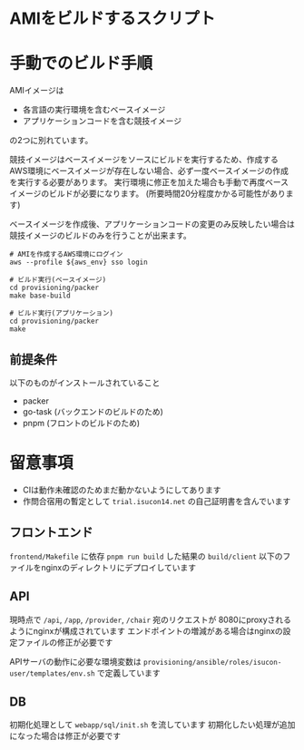 # AMIをビルドするスクリプト

# 手動でのビルド手順

AMIイメージは

- 各言語の実行環境を含むベースイメージ
- アプリケーションコードを含む競技イメージ

の2つに別れています。

競技イメージはベースイメージをソースにビルドを実行するため、作成するAWS環境にベースイメージが存在しない場合、必ず一度ベースイメージの作成を実行する必要があります。
実行環境に修正を加えた場合も手動で再度ベースイメージのビルドが必要になります。
(所要時間20分程度かかる可能性があります)

ベースイメージを作成後、アプリケーションコードの変更のみ反映したい場合は競技イメージのビルドのみを行うことが出来ます。

```
# AMIを作成するAWS環境にログイン
aws --profile ${aws_env} sso login

# ビルド実行(ベースイメージ)
cd provisioning/packer
make base-build

# ビルド実行(アプリケーション)
cd provisioning/packer
make
```

## 前提条件

以下のものがインストールされていること
- packer
- go-task (バックエンドのビルドのため)
- pnpm (フロントのビルドのため)

# 留意事項

- CIは動作未確認のためまだ動かないようにしてあります
- 作問合宿用の暫定として `trial.isucon14.net` の自己証明書を含んでいます

## フロントエンド
`frontend/Makefile` に依存
`pnpm run build` した結果の `build/client` 以下のファイルをnginxのディレクトリにデプロイしています

## API
現時点で `/api`, `/app`, `/provider`, `/chair` 宛のリクエストが 8080にproxyされるようにnginxが構成されています
エンドポイントの増減がある場合はnginxの設定ファイルの修正が必要です

APIサーバの動作に必要な環境変数は `provisioning/ansible/roles/isucon-user/templates/env.sh` で定義しています

## DB
初期化処理として `webapp/sql/init.sh` を流しています
初期化したい処理が追加になった場合は修正が必要です
